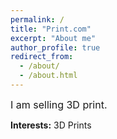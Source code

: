```yaml
---
permalink: /
title: "Print.com"
excerpt: "About me"
author_profile: true
redirect_from: 
  - /about/
  - /about.html
---
```





<font size = "3">I am selling 3D print.</font>


**Interests:** 3D Prints

